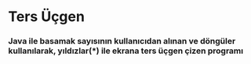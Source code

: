 # Ters Üçgen

### Java ile basamak sayısının kullanıcıdan alınan ve döngüler kullanılarak, yıldızlar(*) ile ekrana ters üçgen çizen programı